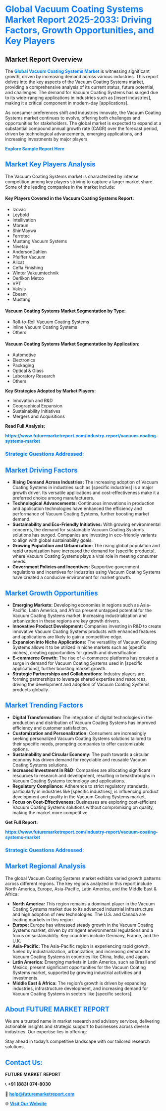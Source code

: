 <h1 style="color: #007BFF;">Global Vacuum Coating Systems Market Report 2025-2033: Driving Factors, Growth Opportunities, and Key Players</h1>

<section id="overview">
<h2>Market Report Overview</h2>
<p>The <a href="https://www.futuremarketreport.com/industry-report/vacuum-coating-systems-market" style="color: #007BFF; text-decoration: none;"><strong>Global Vacuum Coating Systems Market</strong></a> is witnessing significant growth, driven by increasing demand across various industries. This report delves into the key aspects of the Vacuum Coating Systems market, providing a comprehensive analysis of its current status, future potential, and challenges. The demand for Vacuum Coating Systems has surged due to its wide-ranging applications in industries such as [insert industries], making it a critical component in modern-day [applications].</p>
<p>As consumer preferences shift and industries innovate, the Vacuum Coating Systems market continues to evolve, offering both challenges and opportunities for stakeholders. The global market is expected to expand at a substantial compound annual growth rate (CAGR) over the forecast period, driven by technological advancements, emerging applications, and increasing investments by major players.</p>
</section>

<section id="overview">
<p><a href="https://www.futuremarketreport.com/request-sample/reportId=29157" style="color: #007BFF; text-decoration: none;"><strong>Explore Sample Report Here</strong></a></p>
</section>

<section id="key-players">
<h2 style="color: #007BFF;">Market Key Players Analysis</h2>
<p>The Vacuum Coating Systems market is characterized by intense competition among key players striving to capture a larger market share. Some of the leading companies in the market include:</p>
<h4>Key Players Covered in the Vacuum Coating Systems Report:</h4>
<ul><li>Izovac</li><li>Leybold</li><li>Intellivation</li><li>Mbraun</li><li>ShinMaywa</li><li>Ferrotec</li><li>Mustang Vacuum Systems</li><li>Nivetap</li><li>AndersonDahlen</li><li>Pfeiffer Vacuum</li><li>Alicat</li><li>Cefla Finishing</li><li>Winter Vakuumtechnik</li><li>Oerlikon Metco</li><li>VPT</li><li>Vaksis</li><li>Ebeam</li><li>Mustang</li></ul>
<h4>Vacuum Coating Systems Market Segmentation by Type:</h4>
<ul><li>Roll-to-Roll Vacuum Coating Systems</li><li>Inline Vacuum Coating Systems</li><li>Others</li></ul>

<h4>Vacuum Coating Systems Market Segmentation by Application:</h4>
<ul><li>Automotive</li><li>Electronics</li><li>Packaging</li><li>Optical &amp; Glass</li><li>Laboratory Research</li><li>Others</li></ul>
<p><strong>Key Strategies Adopted by Market Players:</strong></p>
<ul>
<li>Innovation and R&D</li>
<li>Geographical Expansion</li>
<li>Sustainability Initiatives</li>
<li>Mergers and Acquisitions</li>
</ul>
</section>

<section>
<p><strong>Read Full Analysis: </strong></p><a href="https://www.futuremarketreport.com/industry-report/vacuum-coating-systems-market" style="color: #007BFF; text-decoration: none;"><strong>https://www.futuremarketreport.com/industry-report/vacuum-coating-systems-market</strong></a>
<h3 style="color: #007BFF;">Strategic Questions Addressed:</h3>
</section>

<section id="driving-factors">
<h2 style="color: #007BFF;">Market Driving Factors</h2>
<ul>
<li><strong>Rising Demand Across Industries:</strong> The increasing adoption of Vacuum Coating Systems in industries such as [specific industries] is a major growth driver. Its versatile applications and cost-effectiveness make it a preferred choice among manufacturers.</li>
<li><strong>Technological Advancements:</strong> Continuous innovations in production and application technologies have enhanced the efficiency and performance of Vacuum Coating Systems, further boosting market demand.</li>
<li><strong>Sustainability and Eco-Friendly Initiatives:</strong> With growing environmental concerns, the demand for sustainable Vacuum Coating Systems solutions has surged. Companies are investing in eco-friendly variants to align with global sustainability goals.</li>
<li><strong>Growing Population and Urbanization:</strong> The rising global population and rapid urbanization have increased the demand for [specific products], where Vacuum Coating Systems plays a vital role in meeting consumer needs.</li>
<li><strong>Government Policies and Incentives:</strong> Supportive government regulations and incentives for industries using Vacuum Coating Systems have created a conducive environment for market growth.</li>
</ul>
</section>

<section id="growth-opportunities">
<h2 style="color: #007BFF;">Market Growth Opportunities</h2>
<ul>
<li><strong>Emerging Markets:</strong> Developing economies in regions such as Asia-Pacific, Latin America, and Africa present untapped potential for the Vacuum Coating Systems market. Increasing industrialization and urbanization in these regions are key growth drivers.</li>
<li><strong>Innovative Product Development:</strong> Companies investing in R&D to create innovative Vacuum Coating Systems products with enhanced features and applications are likely to gain a competitive edge.</li>
<li><strong>Expansion into Niche Applications:</strong> The versatility of Vacuum Coating Systems allows it to be utilized in niche markets such as [specific niches], creating opportunities for growth and diversification.</li>
<li><strong>E-commerce Growth:</strong> The rise of e-commerce platforms has created a surge in demand for Vacuum Coating Systems used in [specific applications], further boosting market growth.</li>
<li><strong>Strategic Partnerships and Collaborations:</strong> Industry players are forming partnerships to leverage shared expertise and resources, driving the development and adoption of Vacuum Coating Systems products globally.</li>
</ul>
</section>

<section id="trending-factors">
<h2 style="color: #007BFF;">Market Trending Factors</h2>
<ul>
<li><strong>Digital Transformation:</strong> The integration of digital technologies in the production and distribution of Vacuum Coating Systems has improved efficiency and customer satisfaction.</li>
<li><strong>Customization and Personalization:</strong> Consumers are increasingly seeking personalized Vacuum Coating Systems solutions tailored to their specific needs, prompting companies to offer customizable options.</li>
<li><strong>Sustainability and Circular Economy:</strong> The push towards a circular economy has driven demand for recyclable and reusable Vacuum Coating Systems solutions.</li>
<li><strong>Increased Investment in R&D:</strong> Companies are allocating significant resources to research and development, resulting in breakthroughs in Vacuum Coating Systems technology and applications.</li>
<li><strong>Regulatory Compliance:</strong> Adherence to strict regulatory standards, particularly in industries like [specific industries], is influencing product development and quality in the Vacuum Coating Systems market.</li>
<li><strong>Focus on Cost-Effectiveness:</strong> Businesses are exploring cost-efficient Vacuum Coating Systems solutions without compromising on quality, making the market more competitive.</li>
</ul>
</section>

<section>
<p><strong>Get Full Report: </strong></p><a href="https://www.futuremarketreport.com/industry-report/vacuum-coating-systems-market" style="color: #007BFF; text-decoration: none;"><strong>https://www.futuremarketreport.com/industry-report/vacuum-coating-systems-market</strong></a>
<h3 style="color: #007BFF;">Strategic Questions Addressed:</h3>
</section>


<section id="regional-analysis">
<h2 style="color: #007BFF;">Market Regional Analysis</h2>
<p>The global Vacuum Coating Systems market exhibits varied growth patterns across different regions. The key regions analyzed in this report include North America, Europe, Asia-Pacific, Latin America, and the Middle East & Africa:</p>
<ul>
<li><strong>North America:</strong> This region remains a dominant player in the Vacuum Coating Systems market due to its advanced industrial infrastructure and high adoption of new technologies. The U.S. and Canada are leading markets in this region.</li>
<li><strong>Europe:</strong> Europe has witnessed steady growth in the Vacuum Coating Systems market, driven by stringent environmental regulations and a focus on sustainability. Key countries include Germany, France, and the U.K.</li>
<li><strong>Asia-Pacific:</strong> The Asia-Pacific region is experiencing rapid growth, fueled by industrialization, urbanization, and increasing demand for Vacuum Coating Systems in countries like China, India, and Japan.</li>
<li><strong>Latin America:</strong> Emerging markets in Latin America, such as Brazil and Mexico, present significant opportunities for the Vacuum Coating Systems market, supported by growing industrial activities and investments.</li>
<li><strong>Middle East & Africa:</strong> The region’s growth is driven by expanding industries, infrastructure development, and increasing demand for Vacuum Coating Systems in sectors like [specific sectors].</li>
</ul>
</section>

<footer>
<h2 style="color: #007BFF;">About FUTURE MARKET REPORT</h2>
<p>We are a trusted name in market research and advisory services, delivering actionable insights and strategic support to businesses across diverse industries. Our expertise lies in offering:</p>

<p>Stay ahead in today’s competitive landscape with our tailored research solutions.</p>

<h2 style="color: #007BFF;">Contact Us:</h2>
<p><strong>FUTURE MARKET REPORT</strong></p>
<p>📞 <strong>+91 (883) 074-8030</strong></p>
<p>📧 <strong><a href="mailto:help@futuremarketreport.com" style="color: #007BFF;">help@futuremarketreport.com</a></strong></p>
<p>🌐 <strong><a href="https://www.futuremarketreport.com/" style="color: #007BFF;">Visit Our Website</a></strong></p>
</footer>